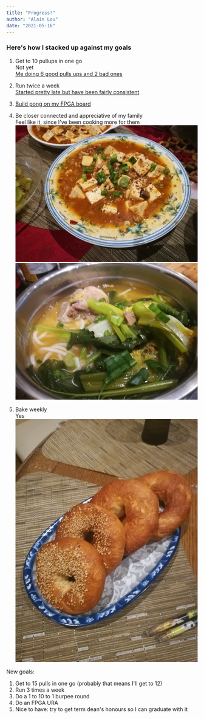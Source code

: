 ```yaml
---
title: "Progress!"
author: "Alain Lou"
date: "2021-05-16"
---
```


### Here's how I stacked up against my goals
1. Get to 10 pullups in one go\
Not yet\
[Me doing 6 good pulls ups and 2 bad ones](goals/pullups.m4v)

2. Run twice a week\
[Started pretty late but have been fairly consistent](https://www.strava.com/athletes/77016097)

3. [Build pong on my FPGA board](https://github.com/alainlou/pong)

4. Be closer connected and appreciative of my family\
Feel like it, since I've been cooking more for them\
![mapo tofu](goals/mapo_tofu.jpg)\
![noodles](goals/noodles.jpg)

5. Bake weekly\
Yes
![bagels](goals/bagels.jpg)

New goals:
1. Get to 15 pulls in one go (probably that means I'll get to 12)
2. Run 3 times a week
3. Do a 1 to 10 to 1 burpee round
4. Do an FPGA URA
5. Nice to have: try to get term dean's honours so I can graduate with it
